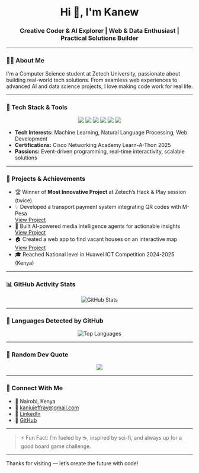 <h1 align="center">Hi 👋, I'm Kanew</h1>
<h3 align="center">Creative Coder & AI Explorer | Web & Data Enthusiast | Practical Solutions Builder</h3>

---

### 🧑‍💻 About Me

I'm a Computer Science student at Zetech University, passionate about building real-world tech solutions. From seamless web experiences to advanced AI and data science projects, I love making code work for real life.

---

### 💼 Tech Stack & Tools

<p align="center">
  <img src="https://img.shields.io/badge/JavaScript-F7DF1E?style=for-the-badge&logo=javascript&logoColor=black"/>
  <img src="https://img.shields.io/badge/Python-3670A0?style=for-the-badge&logo=python&logoColor=white"/>
  <img src="https://img.shields.io/badge/HTML5-E34F26?style=for-the-badge&logo=html5&logoColor=white"/>
  <img src="https://img.shields.io/badge/CSS3-1572B6?style=for-the-badge&logo=css3&logoColor=white"/>
  <img src="https://img.shields.io/badge/Streamlit-FF4B4B?style=for-the-badge&logo=streamlit&logoColor=white"/>
  <img src="https://img.shields.io/badge/React-20232A?style=for-the-badge&logo=react&logoColor=61DAFB"/>
</p>

- **Tech Interests:** Machine Learning, Natural Language Processing, Web Development  
- **Certifications:** Cisco Networking Academy Learn-A-Thon 2025  
- **Passions:** Event-driven programming, real-time interactivity, scalable solutions

---

### 🚀 Projects & Achievements

- 🏆 Winner of **Most Innovative Project** at Zetech’s Hack & Play session (twice)  
- 💡 Developed a transport payment system integrating QR codes with M-Pesa  
  [View Project](https://github.com/wenakanew/easy-transport-payments.git)
- 🤖 Built AI-powered media intelligence agents for actionable insights  
  [View Project](https://github.com/wenakanew/tunei-ai-pulse.git)
- 🏠 Created a web app to find vacant houses on an interactive map  
  [View Project](https://github.com/wenakanew/house-rent.git)
- 🎓 Reached National level in Huawei ICT Competition 2024-2025 (Kenya)

---

### 📊 GitHub Activity Stats

<p align="center">
  <img src="https://github-readme-stats.vercel.app/api?username=wenakanew&show_icons=true&theme=radical&include_all_commits=true&count_private=true" alt="GitHub Stats" />
</p>

---

### 📌 Languages Detected by GitHub

<p align="center">
  <img src="https://github-readme-stats.vercel.app/api/top-langs/?username=wenakanew&layout=compact&theme=radical&count_private=true" alt="Top Languages" />
</p>

---

### 💬 Random Dev Quote

<p align="center">
  <img src="https://quotes-github-readme.vercel.app/api?type=horizontal&theme=radical" />
</p>

---

### 🤝 Connect With Me

- 📍 Nairobi, Kenya  
- 📧 kaniujeffray@gmail.com  
- 💼 [LinkedIn](https://www.linkedin.com/in/jeffray-kaniu-331244331/)  
- 🐙 [GitHub](https://github.com/wenakanew)

---

> ⚡ Fun Fact: I’m fueled by ☕, inspired by sci-fi, and always up for a good board game challenge.

---

Thanks for visiting — let’s create the future with code!
